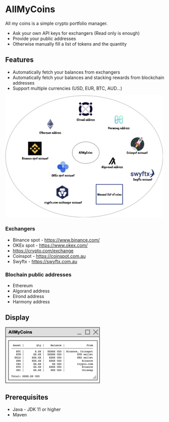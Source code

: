# AllMyCoins

All my coins is a simple crypto portfolio manager.

- Ask your own API keys for exchangers (Read only is enough)
- Provide your public addresses
- Otherwise manually fill a list of tokens and the quantity

## Features

- Automatically fetch your balances from exchangers
- Automatically fetch your balances and stacking rewards from blockchain addresses
- Support multiple currencies (USD, EUR, BTC, AUD...)

<img src="doc/img/allMyCoinsProviders.png" alt="AllMyCoins Window" width="500" />

### Exchangers

- Binance spot - https://www.binance.com/
- OKEx spot - https://www.okex.com/
- https://crypto.com/exchange
- Coinspot - https://coinspot.com.au
- Swyftx - https://swyftx.com.au

### Blochain public addresses

- Ethereum
- Algorand address
- Elrond address
- Harmony address


## Display

<img src="doc/img/allMyCoinsWindow.png" alt="AllMyCoins Window" width="300"/>

## Prerequisites

- Java - JDK 11 or higher
- Maven
